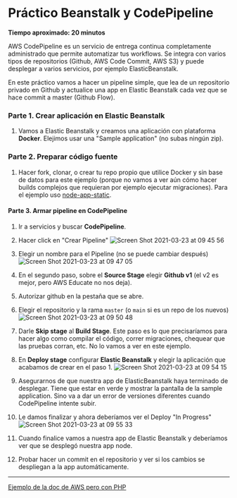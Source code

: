 # Práctico Beanstalk y CodePipeline

**Tiempo aproximado: 20 minutos**

AWS CodePipeline es un servicio de entrega continua completamente administrado que permite automatizar tus workflows. Se integra con varios tipos de repositorios (Github, AWS Code Commit, AWS S3) y puede desplegar a varios servicios, por ejemplo ElasticBeanstalk.

En este práctico vamos a hacer un pipeline simple, que lea de un repositorio privado en Github y actualice una app en Elastic Beanstalk cada vez que se hace commit a master (Github Flow).

### Parte 1. Crear aplicación en Elastic Beanstalk

1. Vamos a Elastic Beanstalk y creamos una aplicación con plataforma **Docker**. Elejimos usar una "Sample application" (no subas ningún zip).

### Parte 2. Preparar código fuente

1. Hacer fork, clonar, o crear tu repo propio que utilice Docker y sin base de datos para este ejemplo (porque no vamos a ver aún cómo hacer builds complejos que requieran por ejemplo ejecutar migraciones). Para el ejemplo uso [node-app-static](https://github.com/letiesperon/node-app-static).

#### Parte 3. Armar pipeline en CodePipeline

1. Ir a servicios y buscar **CodePipeline**.

2. Hacer click en "Crear Pipeline"
![Screen Shot 2021-03-23 at 09 45 56](https://user-images.githubusercontent.com/17788257/112151597-2ecb7700-8bc0-11eb-8e90-a3574ee81eb1.png)

3. Elegir un nombre para el Pipeline (no se puede cambiar después)
![Screen Shot 2021-03-23 at 09 47 05](https://user-images.githubusercontent.com/17788257/112151615-33902b00-8bc0-11eb-95bf-54eda2933a61.png)

4. En el segundo paso, sobre el **Source Stage** elegir **Github v1** (el v2 es mejor, pero AWS Educate no nos deja). 

5. Autorizar github en la pestaña que se abre. 
6. Elegir el repositorio y la rama `master` (o `main` si es un repo de los nuevos)
![Screen Shot 2021-03-23 at 09 50 48](https://user-images.githubusercontent.com/17788257/112152065-a5687480-8bc0-11eb-8394-a61607cd9825.png)

7. Darle **Skip stage** al **Build Stage**. Este paso es lo que precisaríamos para hacer algo como compilar el código, correr migraciones, chequear que las pruebas corran, etc. No lo vamos a ver en este ejemplo. 

8. En **Deploy stage** configurar **Elastic Beanstalk** y elegir la aplicación que acabamos de crear en el paso 1. 
![Screen Shot 2021-03-23 at 09 54 15](https://user-images.githubusercontent.com/17788257/112152139-b618ea80-8bc0-11eb-92f5-fd25bf4c0390.png)

9. Asegurarnos de que nuestra app de ElasticBeanstalk haya terminado de desplegar. Tiene que estar en verde y mostrar la pantalla de la sample application. Sino va a dar un error de versiones diferentes cuando CodePipeline intente subir.

10. Le damos finalizar y ahora deberíamos ver el Deploy "In Progress" 
![Screen Shot 2021-03-23 at 09 55 33](https://user-images.githubusercontent.com/17788257/112152609-3b040400-8bc1-11eb-8e13-071183ac651a.png)

12. Cuando finalice vamos a nuestra app de Elastic Beanstalk y deberíamos ver que se desplegó nuestra app node. 

12. Probar hacer un commit en el repositorio y ver si los cambios se despliegan a la app automáticamente.


---

[Ejemplo de la doc de AWS pero con PHP](https://aws.amazon.com/es/getting-started/hands-on/continuous-deployment-pipeline/)
